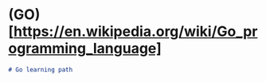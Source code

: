 # (GO)[https://en.wikipedia.org/wiki/Go_programming_language] <br>

```markdown
# Go learning path
```
